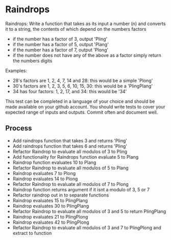# Raindrops

Raindrops:
Write a function that takes as its input a number (n) and converts it to a string, the contents of which depend on the numbers factors

- if the number has a factor of 3, output 'Pling'
- if the number has a factor of 5, output 'Plang'
- if the number has a factor of 7, output 'Plong'
- if the number does not have any of the above as a factor simply return the numbers digits

Examples:
- 28's factors are 1, 2, 4, 7, 14 and 28: this would be a simple 'Plong'
- 30's factors are 1, 2, 3, 5, 6, 10, 15, 30: this would be a 'PlingPlang'
- 34 has four factors: 1, 2, 17, and 34: this would be '34'

This test can be completed in a language of your choice and should be made available on your github account. You should write tests to cover your expected range of inputs and outputs. Commit often and document well.

## Process
* Add raindrops function that takes 3 and returns 'Pling'
* Add raindrops function that takes 6 and returns 'Pling'
* Refactor Raindrop to evaluate all modulos of 3 to Pling
* Add functionality for Raindrops function evaluate 5 to Plang
* Raindrop function evaluates 10 to Plang
* Refactor Raindrop to evaluate all modulos of 5 to Plang
* Raindrop evaluates 7 to Plong
* Raindrop evaluates 14 to Plong
* Refactor Raindrop to evaluate all modulos of 7 to Plong
* Raindrop function returns argument if it isnt a modulo of 3, 5 or 7
* Refactor raindrop out in to separate functions
* Raindrop evaluates 15 to PlingPlang
* Raindrop evaluates 30 to PlingPlang
* Refactor Raindrop to evaluate all modulos of 3 and 5 to return PlingPlang
* Raindrop evaluates 21 to PlingPlong
* Raindrop evaluates 42 to PlingPlong
* Refactor Raindrop to evaluate all modulos of 3 and 7 to PlingPlong and extract to function
